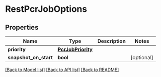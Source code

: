 # RestPcrJobOptions

## Properties
Name | Type | Description | Notes
------------ | ------------- | ------------- | -------------
**priority** | [**PcrJobPriority**](PcrJobPriority.md) |  | 
**snapshot_on_start** | **bool** |  | [optional] 

[[Back to Model list]](../README.md#documentation-for-models) [[Back to API list]](../README.md#documentation-for-api-endpoints) [[Back to README]](../README.md)



